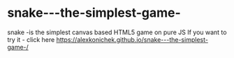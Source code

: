 # snake---the-simplest-game-
snake -is  the simplest canvas based HTML5 game  on pure JS
If you want to try it - click here https://alexkonichek.github.io/snake---the-simplest-game-/
